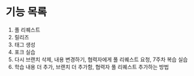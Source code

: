# 기능 목록
1. 풀 리퀘스트
2. 릴리즈
3. 태그 생성
4. 포크 실습
5. 다시 브랜치 삭제, 내용 변경하기, 협력자에게 풀 리퀘스트 요청, 7주차 복습 실습
6. 학습 내용 더 추가, 브랜치 더 추가함, 협력자 풀 리퀘스트 추가하는 방법


